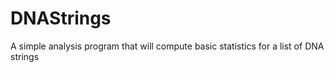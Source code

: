 # DNAStrings
A simple analysis program that will compute basic statistics for a list of DNA strings
